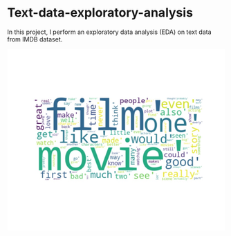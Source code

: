 # Text-data-exploratory-analysis

In this project, I perform an exploratory data analysis (EDA) on text data from IMDB dataset.

![](images/wordcloud.jpg)
